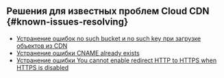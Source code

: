 ## Решения для известных проблем Cloud CDN {#known-issues-resolving}

* [Устранение ошибок no such bucket и no such key при загрузке объектов из CDN](no-such-bucket-no-such-key.md)
* [Устранение ошибки CNAME already exists](cname-already-exists.md)
* [Устранение ошибки You cannot enable redirect HTTP to HTTPS when HTTPS is disabled](you-cannot-enable-redirect-http-to-https-when-https-is-disabled.md)
